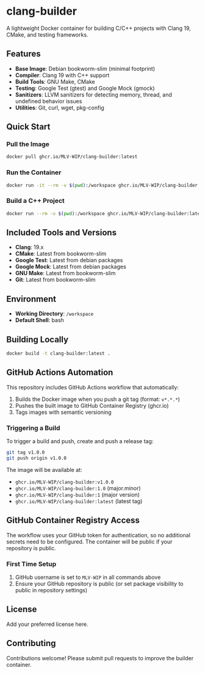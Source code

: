 # clang-builder

A lightweight Docker container for building C/C++ projects with Clang 19, CMake, and testing frameworks.

## Features

- **Base Image**: Debian bookworm-slim (minimal footprint)
- **Compiler**: Clang 19 with C++ support
- **Build Tools**: GNU Make, CMake
- **Testing**: Google Test (gtest) and Google Mock (gmock)
- **Sanitizers**: LLVM sanitizers for detecting memory, thread, and undefined behavior issues
- **Utilities**: Git, curl, wget, pkg-config

## Quick Start

### Pull the Image

```bash
docker pull ghcr.io/MLV-WIP/clang-builder:latest
```

### Run the Container

```bash
docker run -it --rm -v $(pwd):/workspace ghcr.io/MLV-WIP/clang-builder:latest
```

### Build a C++ Project

```bash
docker run --rm -v $(pwd):/workspace ghcr.io/MLV-WIP/clang-builder:latest bash -c "cd /workspace && cmake -B build && cmake --build build"
```

## Included Tools and Versions

- **Clang**: 19.x
- **CMake**: Latest from bookworm-slim
- **Google Test**: Latest from debian packages
- **Google Mock**: Latest from debian packages
- **GNU Make**: Latest from bookworm-slim
- **Git**: Latest from bookworm-slim

## Environment

- **Working Directory**: `/workspace`
- **Default Shell**: bash

## Building Locally

```bash
docker build -t clang-builder:latest .
```

## GitHub Actions Automation

This repository includes GitHub Actions workflow that automatically:

1. Builds the Docker image when you push a git tag (format: `v*.*.*`)
2. Pushes the built image to GitHub Container Registry (ghcr.io)
3. Tags images with semantic versioning

### Triggering a Build

To trigger a build and push, create and push a release tag:

```bash
git tag v1.0.0
git push origin v1.0.0
```

The image will be available at:
- `ghcr.io/MLV-WIP/clang-builder:v1.0.0`
- `ghcr.io/MLV-WIP/clang-builder:1.0` (major.minor)
- `ghcr.io/MLV-WIP/clang-builder:1` (major version)
- `ghcr.io/MLV-WIP/clang-builder:latest` (latest tag)

## GitHub Container Registry Access

The workflow uses your GitHub token for authentication, so no additional secrets need to be configured. The container will be public if your repository is public.

### First Time Setup

1. GitHub username is set to `MLV-WIP` in all commands above
2. Ensure your GitHub repository is public (or set package visibility to public in repository settings)

## License

Add your preferred license here.

## Contributing

Contributions welcome! Please submit pull requests to improve the builder container.
